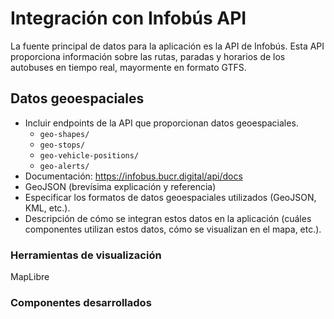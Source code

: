 # Integración con Infobús API

La fuente principal de datos para la aplicación es la API de Infobús. Esta API proporciona información sobre las rutas, paradas y horarios de los autobuses en tiempo real, mayormente en formato GTFS.

## Datos geoespaciales

- Incluir endpoints de la API que proporcionan datos geoespaciales.
  - `geo-shapes/`
  - `geo-stops/`
  - `geo-vehicle-positions/`
  - `geo-alerts/`
- Documentación: https://infobus.bucr.digital/api/docs
- GeoJSON (brevísima explicación y referencia)
- Especificar los formatos de datos geoespaciales utilizados (GeoJSON, KML, etc.).
- Descripción de cómo se integran estos datos en la aplicación (cuáles componentes utilizan estos datos, cómo se visualizan en el mapa, etc.).

### Herramientas de visualización

MapLibre

### Componentes desarrollados
